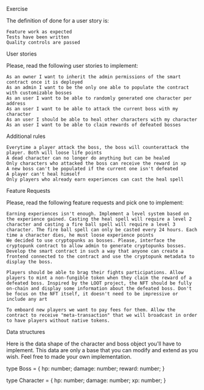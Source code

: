 Exercise

The definition of done for a user story is:

    Feature work as expected
    Tests have been written
    Quality controls are passed

User stories

Please, read the following user stories to implement:

    As an owner I want to inherit the admin permissions of the smart contract once it is deployed
    As an admin I want to be the only one able to populate the contract with customizable bosses
    As an user I want to be able to randomly generated one character per address
    As an user I want to be able to attack the current boss with my character
    As an user I should be able to heal other characters with my character
    As an user I want to be able to claim rewards of defeated bosses

Additional rules

    Everytime a player attack the boss, the boss will counterattack the player. Both will loose life points
    A dead character can no longer do anything but can be healed
    Only characters who attacked the boss can receive the reward in xp
    A new boss can't be populated if the current one isn't defeated
    A player can't heal himself
    Only players who already earn experiences can cast the heal spell

Feature Requests

Please, read the following feature requests and pick one to implement:

    Earning experiences isn't enough. Implement a level system based on the experience gained. Casting the heal spell will require a level 2 character and casting a fire ball spell will require a level 3 character. The fire ball spell can only be casted every 24 hours. Each time a character dies, he must loose experience points
    We decided to use cryptopunks as bosses. Please, interface the cryptopunk contract to allow admin to generate cryptopunks bosses. Develop the smart contract in such a way that anyone can create a frontend connected to the contract and use the cryptopunk metadata to display the boss.

    Players should be able to brag their fights participations. Allow players to mint a non-fungible token when they claim the reward of a defeated boss. Inspired by the LOOT project, the NFT should be fully on-chain and display some information about the defeated boss. Don't be focus on the NFT itself, it doesn't need to be impressive or include any art
    
    To emboard new players we want to pay fees for them. Allow the contract to receive "meta-transaction" that we will broadcast in order to have players without native tokens.

Data structures

Here is the data shape of the character and boss object you'll have to implement. This data are only a base that you can modify and extend as you wish. Feel free to made your own implementation.

type Boss = {
    hp: number;
    damage: number;
    reward: number;
}

type Character = {
    hp: number;
    damage: number;
    xp: number;
}